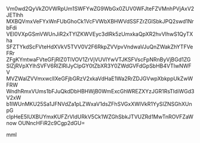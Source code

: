 Vm0wd2QyVkZOVWRpUm1SWFYwZG9WbGx0ZUV0WFJteFZVMnhPVjAxV2JETlhh
MXBQVmxVeFYxWnFUbGhoCk1VcFVWbXBHWVdSSFZrZGlSbkJPQ2swd1NrbFdi
VEI0VXpGSmVWUnJiR2xTYlZKWVEyc3dlRk5zUmxkaQpXR2hvVlhwS1QyTXha
SFZTYkdScFVteHdXVkV5TVV0V2F6RkpZVVpvVndwaVJuQnZWakZhYTFVeFRr
ZFgKYmtwaFVteGFjRlZ0TlVOV1ZrVjVUVlYwVTJKSFVscFpNRnByVjBGd1ZG
SlZjRVpXYlhSVFV6RlZlRlJyClpGY0tZbXR3Y0ZWdGVFdGpSbHB4VTIwNWFV
MVZWalZVVmxwcllXeGFjbGRzV2xkaVdHaE1Wa2RrZDJGVwpXbkppUkZwWFRW
WndhRmxVUms1bFJuQkdDbHBHWjB0WmExcGhWREZXYzJGR1RsTldiWGd3V2xW
b1lWUnMKU25Sa1JFNVdZa1pLZWxaV1dsZFhSVGxXWlVkR1YySlZNSGhXUnpG
clpHeE5lUXBUYmxKUFZrVldURkV5Ck1WZGhSbkJTVUZRd1MwTnROVFZaWnow
OUNncHFiR2c9Cgp2dGU=

mml